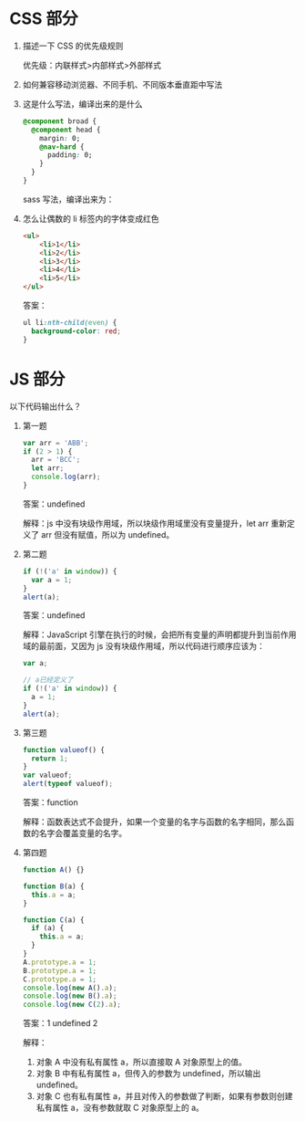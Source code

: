 # CSS 部分

1. 描述一下 CSS 的优先级规则

   优先级：内联样式>内部样式>外部样式

2. 如何兼容移动浏览器、不同手机、不同版本垂直距中写法

3. 这是什么写法，编译出来的是什么

   ```css
   @component broad {
     @component head {
       margin: 0;
       @nav-hard {
         padding: 0;
       }
     }
   }
   ```

   sass 写法，编译出来为：

4. 怎么让偶数的 li 标签内的字体变成红色

   ```html
   <ul>
       <li>1</li>
       <li>2</li>
       <li>3</li>
       <li>4</li>
       <li>5</li>
   </ul>
   ```

   答案：

   ```css
   ul li:nth-child(even) {
     background-color: red;
   }
   ```

# JS 部分

以下代码输出什么？

1. 第一题

   ```javascript
   var arr = 'ABB';
   if (2 > 1) {
     arr = 'BCC';
     let arr;
     console.log(arr);
   }
   ```

   答案：undefined

   解释：js 中没有块级作用域，所以块级作用域里没有变量提升，let arr 重新定义了 arr 但没有赋值，所以为 undefined。

2. 第二题

   ```javascript
   if (!('a' in window)) {
     var a = 1;
   }
   alert(a);
   ```

   答案：undefined

   解释：JavaScript 引擎在执行的时候，会把所有变量的声明都提升到当前作用域的最前面，又因为 js 没有块级作用域，所以代码进行顺序应该为：

   ```javascript
   var a;

   // a已经定义了
   if (!('a' in window)) {
     a = 1;
   }
   alert(a);
   ```

3. 第三题

   ```javascript
   function valueof() {
     return 1;
   }
   var valueof;
   alert(typeof valueof);
   ```

   答案：function

   解释：函数表达式不会提升，如果一个变量的名字与函数的名字相同，那么函数的名字会覆盖变量的名字。

4. 第四题

   ```javascript
   function A() {}

   function B(a) {
     this.a = a;
   }

   function C(a) {
     if (a) {
       this.a = a;
     }
   }
   A.prototype.a = 1;
   B.prototype.a = 1;
   C.prototype.a = 1;
   console.log(new A().a);
   console.log(new B().a);
   console.log(new C(2).a);
   ```

   答案：1 undefined 2

   解释：

   1. 对象 A 中没有私有属性 a，所以直接取 A 对象原型上的值。
   2. 对象 B 中有私有属性 a，但传入的参数为 undefined，所以输出 undefined。
   3. 对象 C 也有私有属性 a，并且对传入的参数做了判断，如果有参数则创建私有属性 a，没有参数就取 C 对象原型上的 a。
